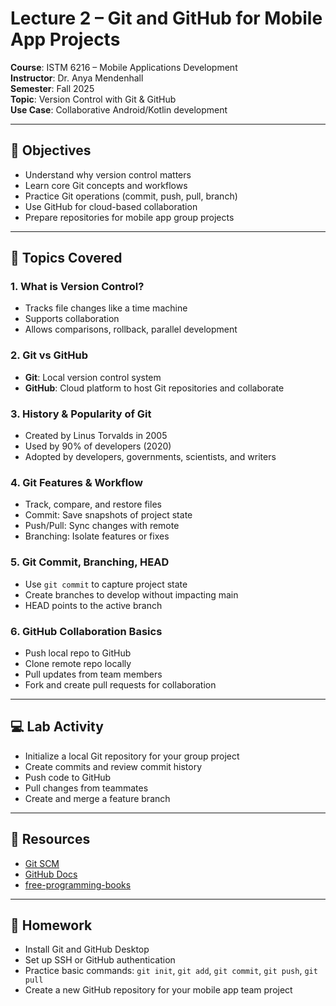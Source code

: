 # Lecture 2 – Git and GitHub for Mobile App Projects

**Course**: ISTM 6216 – Mobile Applications Development  
**Instructor**: Dr. Anya Mendenhall  
**Semester**: Fall 2025  
**Topic**: Version Control with Git & GitHub  
**Use Case**: Collaborative Android/Kotlin development

---

## 🎯 Objectives

- Understand why version control matters  
- Learn core Git concepts and workflows  
- Practice Git operations (commit, push, pull, branch)  
- Use GitHub for cloud-based collaboration  
- Prepare repositories for mobile app group projects

---

## 🧠 Topics Covered

### 1. What is Version Control?
- Tracks file changes like a time machine  
- Supports collaboration  
- Allows comparisons, rollback, parallel development  

### 2. Git vs GitHub
- **Git**: Local version control system  
- **GitHub**: Cloud platform to host Git repositories and collaborate  

### 3. History & Popularity of Git
- Created by Linus Torvalds in 2005  
- Used by 90% of developers (2020)  
- Adopted by developers, governments, scientists, and writers  

### 4. Git Features & Workflow
- Track, compare, and restore files  
- Commit: Save snapshots of project state  
- Push/Pull: Sync changes with remote  
- Branching: Isolate features or fixes  

### 5. Git Commit, Branching, HEAD
- Use `git commit` to capture project state  
- Create branches to develop without impacting main  
- HEAD points to the active branch  

### 6. GitHub Collaboration Basics
- Push local repo to GitHub  
- Clone remote repo locally  
- Pull updates from team members  
- Fork and create pull requests for collaboration  

---

## 💻 Lab Activity

- Initialize a local Git repository for your group project  
- Create commits and review commit history  
- Push code to GitHub  
- Pull changes from teammates  
- Create and merge a feature branch  

---

## 🧩 Resources

- [Git SCM](https://git-scm.com)  
- [GitHub Docs](https://docs.github.com/)  
- [free-programming-books](https://github.com/EbookFoundation/free-programming-books)  

---

## 📌 Homework

- Install Git and GitHub Desktop  
- Set up SSH or GitHub authentication  
- Practice basic commands: `git init`, `git add`, `git commit`, `git push`, `git pull`  
- Create a new GitHub repository for your mobile app team project

